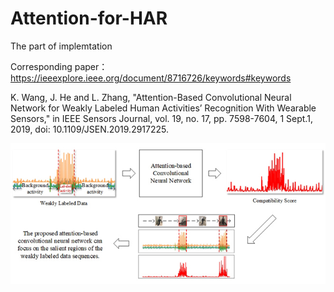 # Attention-for-HAR
The part of implemtation

Corresponding paper：
https://ieeexplore.ieee.org/document/8716726/keywords#keywords

K. Wang, J. He and L. Zhang, "Attention-Based Convolutional Neural Network for Weakly Labeled Human Activities’ Recognition With Wearable Sensors," in IEEE Sensors Journal, vol. 19, no. 17, pp. 7598-7604, 1 Sept.1, 2019, doi: 10.1109/JSEN.2019.2917225.

![image](https://github.com/KennCoder7/Attention-for-HAR/blob/master/image/picture.png)
